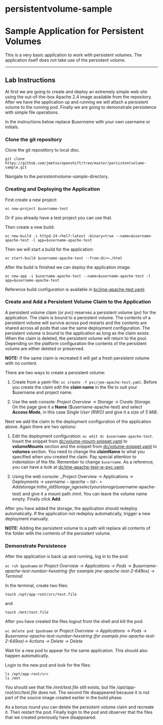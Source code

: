 # persistentvolume-sample

# Sample Application for Persistent Volumes

This is a very basic application to work with persistent volumes. The application 
itself does not take use of the persistent volume.

---

## Lab Instructions

At first we are going to create and deploy an extremely simple web site using 
the out-of-the-box Apache 2.4 image available from the repository. After we 
have the application up and running we will attach a persistent volume to the 
running pod. Finally we are going to demonstrate
persistence with simple file operations.

In the instructions below replace _$username_ with your own username or initials.

### Clone the git repository

Clone the git repostitory to local disc.

`git clone https://github.com/jmetso/openshift/tree/master/persistentvolume-sample.git`

Navigate to the _persistentvolume-sample_-directory.

### Creating and Deploying the Application

First create a new project:

`oc new-project $username-test`

Or if you already have a test project you can use that.

Then create a new build:

`oc new-build -i httpd-24-rhel7:latest -binary=true --name=$username-apache-test -l app=$username-apache-test`

Then we will start a build for the application:

`oc start-build $username-apache-test --from-dir=./html`

After the build is finished we can deploy the application image:

`oc new-app -i $username-apache-test --name=$username-apache-test -l app=$username-apache-test`

Reference build configuration is available in [bc/jme-apache-test.yaml](bc/jme-apache-test.yaml).

### Create and Add a Persistent Volume Claim to the Application

A persistent volume claim (or pvc) reserves a persistent volume (pv) for the 
application. The claim is bound to a persistent volume. The contents of a 
persistent volume will survive across pod restarts and the contents are shared
across all pods that use the same deployment configuration. The persistent 
volume is bound to the application as long as the claim exists. When the claim 
is deleted, the persistent volume will return to the pool. Depending on the 
platform configuration the contents of the persistent volume are either deleted 
or preserved.

__NOTE:__ if the same claim is recreated it will get a fresh persistent volume 
with no content.

There are two ways to create a persistent volume:

1. Create from a yaml-file: `oc create -f pvc/jme-apache-test.yaml`. Before you 
create the claim edit the __claim name__ in the file to suit your $username and
project name.

2. Use the web console: _Project Overview -> Storage -> Create Storage_. On the 
page give it a __Name__ ($username-apache-test) and select __Access Mode__, in this case _Single User (RWO)_
and give it a size of _5 MiB_.

Next we add the claim to the deployment configuration of the application above. Again there are two options:

1. Edit the deployment configuration: `oc edit dc $username-apache-test`. Insert
the snippet from [dc/volume-mount-snippet.yaml](dc/volume-mount-snippet.yaml) to __volumeMounts__ section and the
snippet from [dc/volume-snippet.yaml](dc/volume-snippet.yaml) to __volumes__ section. 
You need to change the __claimName__ to what you specified when you created the claim.
Pay special attention to indentation of the file. Remember to change `$username`.
As a reference, you can have a look at 
[dc/jme-apache-test-w-pvc.yaml](dc/jme-apache-test-w-pvc.yaml).

2. Using the web console: _Project Overview -> Applications -> Deployments -> $username-apache-tst -> Add storage_. 
In the __Add Storage__ page select your storage ($username-apache-test) and give
it a mount path _/mnt_. You can leave the volume name empty. Finally click __Add__.

After you have added the storage, the application should redeploy automatically. If the application not redeploy automatically, trigger a new deployment manually.

__NOTE:__ Adding the persistent volume to a path will replace all contents of the folder with the contents of the persistent volume.

### Demonstrate Persistence

After the application is back up and running, log in to the pod:

`oc rsh $podname` or _Project Overview -> Applications -> Pods -> $username-apache-test-number-hexstring (for example jme-apache-test-2-649ox) -> Terminal_

In the terminal, create two files:

`touch /opt/app-root/src/test.file`

and

`touch /mnt/test.file`

After you have created the files logout from the shell and kill the pod:

`oc delete pod $podname` or _Project Overview -> Applications -> Pods -> $username-apache-test-number-hexstring (for example jme-apache-test-2-649ox)-> Actions -> Delete -> Delete_

Wait for a new pod to appear for the same application. This should also happen automatically.

Login to the new pod and look for the files:

`ls /opt/app-root/src`  
`ls /mnt`

You should see that file _/mnt/test.file_ still exists, but file _/opt/app-root/src/test.file_
does not. The second file disappeared because it is not part of the source image
created earlier in the build phase.

As a bonus round you can delete the persistent volume claim and recreate it.
Then restart the pod. Finally login to the pod and observer that the files 
that we created previously have disappeared.
